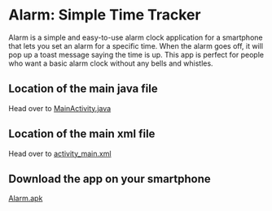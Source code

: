 # Alarm: Simple Time Tracker
Alarm is a simple and easy-to-use alarm clock application for a smartphone that lets you set an alarm for a specific time. 
When the alarm goes off, it will pop up a toast message saying the time is up. This app is perfect 
for people who want a basic alarm clock without any bells and whistles.

## Location of the main java file
Head over to [MainActivity.java](app/src/main/java/com/gamingz/simplealarm/MainActivity.java)

## Location of the main xml file
Head over to [activity_main.xml](app/src/main/res/layout/activity_main.xml)

## Download the app on your smartphone
[Alarm.apk](https://github.com/harshrox/Alarm/raw/master/Alarm.apk)
